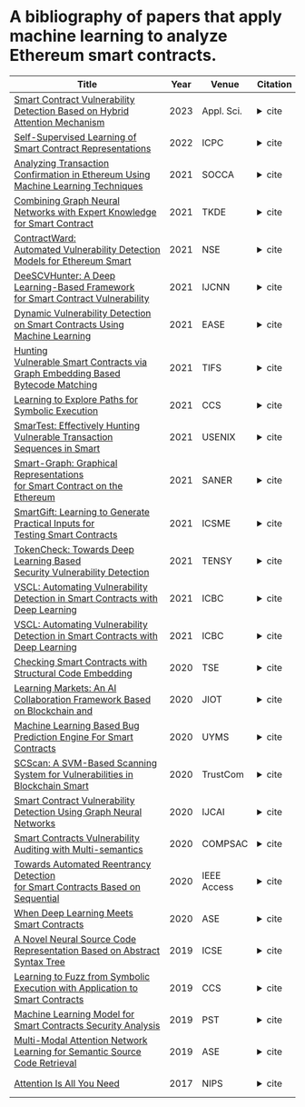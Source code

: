 A bibliography of papers that apply machine learning to analyze Ethereum smart contracts.
========
| Title | Year | Venue | Citation | Abstract | 
| ---- | ----- | ---- | ----- | ------ | 
|[Smart Contract Vulnerability Detection Based on Hybrid Attention Mechanism](https://www.mdpi.com/2076-3417/13/2/770)|2023|Appl. Sci.|<details><summary>cite</summary>/</br>@Article{app13020770,</br>AUTHOR = {Wu, Huaiguang and Dong, Hanjie and He, Yaqiong and Duan, Qianheng},</br>TITLE = {Smart Contract Vulnerability Detection Based on Hybrid Attention Mechanism Model},</br>JOURNAL = {Applied Sciences},</br>VOLUME = {13},</br>YEAR = {2023},</br>NUMBER = {2},</br>ARTICLE-NUMBER = {770},</br>URL = {https://www.mdpi.com/2076-3417/13/2/770},</br>ISSN = {2076-3417},</br>ABSTRACT = {A smart contract, as an important part of blockchain technology, has attracted considerable interest from both industry and academia. It provides the basis for the realization of a variety of practical blockchain applications and plays a crucial role in the blockchain ecosystem. While it also holds a large number of digital assets, the frequent occurrence of smart contract vulnerabilities have caused huge economic losses and destroyed the blockchain-based credit system. Currently, the security and reliability of smart contracts have become a new focus of research, and there are a number of smart contract vulnerability detection methods, such as traditional detection tools based on static or dynamic analysis. However, most of them often rely on expert rules, and therefore have poor scalability and high false negative and false positive rates. Recent deep learning methods alleviate this issue, but without considering the semantic information and context of source code. To this end, we propose a hybrid attention mechanism (HAM) model to detect security vulnerabilities in smart contracts. We extract code fragments from the source code, which focus on key points of vulnerability. We conduct extensive experiments on two public smart contract datasets (a total of 24,957 contracts). Empirical results show remarkable accuracy improvement over the state-of-the art methods on five kinds of vulnerabilities, where the detection accuracy could achieve 93.36%, 80.85%, 82.56%, 85.62%, and 82.19% for reentrancy, arithmetic vulnerability, unchecked return value, timestamp dependency, and tx.origin, respectively.},</br>DOI = {10.3390/app13020770}</br>}</br></br></br></details>|<details><summary>abstract</summary>&nbsp;</details> | 
|[Self-Supervised Learning of Smart Contract Representations](https://raddriceee.github.io/files/icpc-36.pdf)|2022|ICPC|<details><summary>cite</summary>&nbsp;</details>|<details><summary>abstract</summary>&nbsp;</details> | 
|[Analyzing Transaction Confirmation in Ethereum Using Machine Learning Techniques](https://dl.acm.org/doi/abs/10.1145/3466826.3466832)|2021|SOCCA|<details><summary>cite</summary>\@article{10.1145/3466826.3466832,</br>author = {Oliveira, Vinicius C. and Almeida Valadares, Julia and A. Sousa, Jose Eduardo and Borges Vieira, Alex and Bernardino, Heder Soares and Moraes Villela, Saulo and Dias Goncalves, Glauber},</br>title = {Analyzing Transaction Confirmation in Ethereum Using Machine Learning Techniques},</br>year = {2021},</br>issue_date = {March 2021},</br>publisher = {Association for Computing Machinery},</br>address = {New York, NY, USA},</br>volume = {48},</br>number = {4},</br>issn = {0163-5999},</br>url = {https://doi.org/10.1145/3466826.3466832},</br>doi = {10.1145/3466826.3466832},</br>abstract = {},</br>journal = {SIGMETRICS Perform. Eval. Rev.},</br>month = {may},</br>pages = {12–15},</br>numpages = {4},</br>keywords = {blockchain, machine learning, transaction, ethereum}</br>}</details>|<details><summary>abstract</summary>Ethereum has emerged as one of the most important cryptocurrencies in terms of the number of transactions. Given the recent growth of Ethereum, the cryptocurrency community and researchers are interested in understanding the Ethereum transactions behavior. In this work, we investigate a key aspect of Ethereum: the prediction of a transaction confirmation or failure based on its features. This is a challenging issue due to the small, but still relevant, fraction of failures in millions of recorded transactions and the complexity of the distributed mechanism to execute transactions in Ethereum. To conduct this investigation, we train machine learning models for this prediction, taking into consideration carefully balanced sets of confirmed and failed transactions. The results show high-performance models for classification of transactions with the best values of F1-score and area under the ROC curve approximately equal to 0.67 and 0.87, respectively. Also, we identified the gas used as the most relevant feature for the prediction.</details> | 
|[Combining Graph Neural Networks with Expert Knowledge for Smart Contract](https://ieeexplore.ieee.org/abstract/document/9477066)|2021|TKDE|<details><summary>cite</summary> </details>|<details><summary>abstract</summary> </details> | 
|[ContractWard: Automated Vulnerability Detection Models for Ethereum Smart](https://ieeexplore.ieee.org/abstract/document/8967006)|2021|NSE|<details><summary>cite</summary> </details>|<details><summary>abstract</summary> </details> | 
|[DeeSCVHunter: A Deep Learning-Based Framework for Smart Contract Vulnerability](https://ieeexplore.ieee.org/abstract/document/9534324)|2021|IJCNN|<details><summary>cite</summary> </details>|<details><summary>abstract</summary> </details> | 
|[Dynamic Vulnerability Detection on Smart Contracts Using Machine Learning](https://dl.acm.org/doi/abs/10.1145/3463274.3463348)|2021|EASE|<details><summary>cite</summary>\@inproceedings{10.1145/3463274.3463348,</br>author = {Eshghie, Mojtaba and Artho, Cyrille and Gurov, Dilian},</br>title = {Dynamic Vulnerability Detection on Smart Contracts Using Machine Learning},</br>year = {2021},</br>isbn = {9781450390538},</br>publisher = {Association for Computing Machinery},</br>address = {New York, NY, USA},</br>url = {https://doi.org/10.1145/3463274.3463348},</br>doi = {10.1145/3463274.3463348},</br>abstract = {},</br>booktitle = {Evaluation and Assessment in Software Engineering},</br>pages = {305–312},</br>numpages = {8},</br>keywords = {Vulnerability Detection, Ethereum, Blockchain, Smart Contracts, Machine Learning for Dynamic Software Analysis},</br>location = {Trondheim, Norway},</br>series = {EASE 2021}</br>}</details>|<details><summary>abstract</summary> In this work we propose Dynamit, a monitoring framework to detect reentrancy vulnerabilities in Ethereum smart contracts. The novelty of our framework is that it relies only on transaction metadata and balance data from the blockchain system; our approach requires no domain knowledge, code instrumentation, or special execution environment. Dynamit extracts features from transaction data and uses a machine learning model to classify transactions as benign or harmful. Therefore, not only can we find the contracts that are vulnerable to reentrancy attacks, but we also get an execution trace that reproduces the attack. Using a random forest classifier, our model achieved more than 90 percent accuracy on 105 transactions, showing the potential of our technique.</details> | 
|[Hunting Vulnerable Smart Contracts via Graph Embedding Based Bytecode Matching](https://ieeexplore.ieee.org/abstract/document/9316905)|2021|TIFS|<details><summary>cite</summary> </details>|<details><summary>abstract</summary> </details> | 
|[Learning to Explore Paths for Symbolic Execution](https://dl.acm.org/doi/abs/10.1145/3460120.3484813)|2021|CCS|<details><summary>cite</summary>\@inproceedings{10.1145/3460120.3484813,</br>author = {He, Jingxuan and Sivanrupan, Gishor and Tsankov, Petar and Vechev, Martin},</br>title = {Learning to Explore Paths for Symbolic Execution},</br>year = {2021},</br>isbn = {9781450384544},</br>publisher = {Association for Computing Machinery},</br>address = {New York, NY, USA},</br>url = {https://doi.org/10.1145/3460120.3484813},</br>doi = {10.1145/3460120.3484813},</br>abstract = {},</br>booktitle = {Proceedings of the 2021 ACM SIGSAC Conference on Computer and Communications Security},</br>pages = {2526–2540},</br>numpages = {15},</br>keywords = {program testing, machine learning, symbolic execution, fuzzing},</br>location = {Virtual Event, Republic of Korea},</br>series = {CCS '21}</br>}</details>|<details><summary>abstract</summary>Symbolic execution is a powerful technique that can generate tests steering program execution into desired paths. However, the scalability of symbolic execution is often limited by path explosion, i.e., the number of symbolic states representing the paths under exploration quickly explodes as execution goes on. Therefore, the effectiveness of symbolic execution engines hinges on the ability to select and explore the right symbolic states.In this work, we propose a novel learning-based strategy, called Learch, able to effectively select promising states for symbolic execution to tackle the path explosion problem. Learch directly estimates the contribution of each state towards the goal of maximizing coverage within a time budget, as opposed to relying on manually crafted heuristics based on simple statistics as a crude proxy for the objective. Moreover, Learch leverages existing heuristics in training data generation and feature extraction, and can thus benefit from any new expert-designed heuristics. We instantiated Learch in KLEE, a widely adopted symbolic execution engine. We evaluated Learch on a diverse set of programs, showing that Learch is practically effective: it covers more code and detects more security violations than existing manual heuristics, as well as combinations of those heuristics. We also show that using tests generated by Learch as initial fuzzing seeds enables the popular fuzzer AFL to find more paths and security violations.</details> | 
|[SmarTest: Effectively Hunting Vulnerable Transaction Sequences in Smart](https://www.usenix.org/system/files/sec21-so.pdf)|2021|USENIX|<details><summary>cite</summary>/@inproceedings {272310,</br>author = {Sunbeom So and Seongjoon Hong and Hakjoo Oh},</br>title = {{SmarTest}: Effectively Hunting Vulnerable Transaction Sequences in Smart Contracts through Language {Model-Guided} Symbolic Execution},</br>booktitle = {30th USENIX Security Symposium (USENIX Security 21)},</br>year = {2021},</br>isbn = {978-1-939133-24-3},</br>pages = {1361--1378},</br>url = {https://www.usenix.org/conference/usenixsecurity21/presentation/so},</br>publisher = {USENIX Association},</br>month = aug,</br>}</details>|<details><summary>abstract</summary>We present SmarTest, a novel symbolic execution technique for effectively hunting vulnerable transaction sequences in smart contracts. Because smart contracts are stateful programs whose states are altered by transactions, diagnosing and understanding nontrivial vulnerabilities requires generating sequences of transactions that demonstrate the flaws. However, finding such vulnerable transaction sequences is challenging as the number of possible combinations of transactions is intractably large. As a result, most existing tools for smart contract analysis use abstractions and merely point out the locations of vulnerabilities, which in turn imposes a steep burden on users of understanding the bugs, or have limited power in generating transaction sequences. In this paper, we aim to overcome this challenge by combining symbolic execution with a language model for vulnerable transaction sequences, so that symbolic execution effectively prioritizes program paths that are likely to reveal vulnerabilities. Experimental results with real-world smart contracts show that SmarTest significantly outperforms existing tools by finding more vulnerable transaction sequences including critical zero-day vulnerabilities.</details> | 
|[Smart-Graph: Graphical Representations for Smart Contract on the Ethereum](https://ieeexplore.ieee.org/abstract/document/9425959)|2021|SANER|<details><summary>cite</summary> </details>|<details><summary>abstract</summary> </details> | 
|[SmartGift: Learning to Generate Practical Inputs for Testing Smart Contracts](https://ieeexplore.ieee.org/abstract/document/9609227)|2021|ICSME|<details><summary>cite</summary> </details>|<details><summary>abstract</summary> </details> | 
|[TokenCheck: Towards Deep Learning Based Security Vulnerability Detection](https://ieeexplore.ieee.org/abstract/document/9550913)|2021|TENSY|<details><summary>cite</summary> </details>|<details><summary>abstract</summary> </details> | 
|[VSCL: Automating Vulnerability Detection in Smart Contracts with Deep Learning](https://ieeexplore.ieee.org/abstract/document/9461050)|2021|ICBC|<details><summary>cite</summary> </details>|<details><summary>abstract</summary> </details> | 
|[VSCL: Automating Vulnerability Detection in Smart Contracts with Deep Learning](https://ieeexplore.ieee.org/abstract/document/9461050)|2021|ICBC|<details><summary>cite</summary>@INPROCEEDINGS{9461050,  author={Mi, Feng and Wang, Zhuoyi and Zhao, Chen and Guo, Jinghui and Ahmed, Fawaz and Khan, Latifur},  booktitle={2021 IEEE International Conference on Blockchain and Cryptocurrency (ICBC)},   title={VSCL: Automating Vulnerability Detection in Smart Contracts with Deep Learning},   year={2021},  volume={},  number={},  pages={1-9},  doi={10.1109/ICBC51069.2021.9461050}}</details>|<details><summary>abstract</summary>With the increase of the adoption of blockchain technology in providing decentralized solutions to various problems, smart contracts have become more popular to the point that billions of US Dollars are currently exchanged every day through such technology. Meanwhile, various vulnerabilities in smart contracts have been exploited by attackers to steal cryptocurrencies worth millions of dollars. The automatic detection of smart contract vulnerabilities therefore is an essential research problem. Existing solutions to this problem particularly rely on human experts to define features or different rules to detect vulnerabilities. However, this often causes many vulnerabilities to be ignored, and they are inefficient in detecting new vulnerabilities. In this study, to overcome such challenges, we propose the VSCL framework to automatically detect vulnerabilities in smart contracts on the blockchain. More specifically, first, we utilize novel feature vector generation techniques from bytecode of smart contract since the source code of smart contracts are rarely available in public. Next, the collected vectors are fed into our novel metric learning-based deep neural network(DNN) to get the detection result. We conduct comprehensive experiments on a large-scale benchmark, and the quantitative results demonstrate the effectiveness and efficiency of our approach.</details> | 
|[Checking Smart Contracts with Structural Code Embedding](https://ieeexplore.ieee.org/abstract/document/8979435)|2020|TSE|<details><summary>cite</summary> </details>|<details><summary>abstract</summary> </details> | 
|[Learning Markets: An AI Collaboration Framework Based on Blockchain and](https://ieeexplore.ieee.org/abstract/document/9234516)|2020|JIOT|<details><summary>cite</summary>@ARTICLE{9234516,  author={Ouyang, Liwei and Yuan, Yong and Wang, Fei-Yue},  journal={IEEE Internet of Things Journal},   title={Learning Markets: An AI Collaboration Framework Based on Blockchain and Smart Contracts},   year={2020},  volume={},  number={},  pages={1-1},  doi={10.1109/JIOT.2020.3032706}}</details>|<details><summary>abstract</summary>Artificial intelligence (AI) has been witnessed to provide valuable solutions to all walks of life. However, data island and computing resources limitations in the centralized AI architectures have increased their technical barriers, and thus distributed AI collaboration in data, models and resources has attracted intensive research interests. Since the existing trust-based collaboration models are no longer applicable for the large-scale distributed collaboration among trustless machines in open and dynamic environments, this paper proposes a novel decentralized AI collaboration framework, i.e., Learning Markets (LM), in which blockchain provides a trustless environment for collaboration and transaction, while smart contracts serve as software-defined agents to encapsulate and process scalable collaboration relationships and market mechanisms. LM can not only help those participants without mutual trust realize collaborative mining with dynamic and quantitative rewards, but also build an AI market with natural auditability and traceability for trading trusted and verified models. We implement and comprehensively analyze LM based on the Ethereum and IPFS platform, and the results prove that it has advantages in collaboration fairness, transparency, security, decentralization and universality. Based on our collaboration framework, distributed AI contributors are expected to cooperate and complete those learning tasks that cannot be done previously due to lack of complete data, sufficient computing resources and state-of-the-art models.</details> | 
|[Machine Learning Based Bug Prediction Engine For Smart Contracts](https://ieeexplore.ieee.org/abstract/document/9247056)|2020|UYMS|<details><summary>cite</summary>@INPROCEEDINGS{9247056,  author={GÜl, Ahmet and KÖorĞlu, Yavuz and Şen, Alper},  booktitle={2020 Turkish National Software Engineering Symposium (UYMS)},   title={Machine Learning Based Bug Prediction Engine For Smart Contracts},   year={2020},  volume={},  number={},  pages={1-6},  doi={10.1109/UYMS50627.2020.9247056}}</details>|<details><summary>abstract</summary>As blockchain solutions become widespread, identifying potential bugs in smart contracts written in Solidity language will be important for these solutions to work correctly. To accurately detect these bugs, the developer must use several state-of-the-art bug detection tools and investigate the potential bugs they report. In this study, we first show that one tool is not enough to detect all the bugs as our Static Analysis for Solidity tool (SA-Solidity) and the known SmartCheck and Securify tools identify different bugs in SmartEmbed's experimental set of smart contracts. Then, we develop Machine Learning-based Bug Predictor for Solidity (MLBP-Solidity) which predicts files that would be reported by all the previous bug detection tools. MLBP-Solidity eases the burden on the developer by allowing him/her to focus on a subset of files that are most probably buggy. Our experimental results show that MLBP-Solidity achieves 91-99% accuracy, depending on the type of predicted bug.</details> | 
|[SCScan: A SVM-Based Scanning System for Vulnerabilities in Blockchain Smart](https://ieeexplore.ieee.org/abstract/document/9343119)|2020|TrustCom|<details><summary>cite</summary> </details>|<details><summary>abstract</summary> </details> | 
|[Smart Contract Vulnerability Detection Using Graph Neural Networks](https://www.ijcai.org/proceedings/2020/0454.pdf)|2020|IJCAI|<details><summary>cite</summary>&nbsp;</details>|<details><summary>abstract</summary>&nbsp;</details> | 
|[Smart Contracts Vulnerability Auditing with Multi-semantics](https://ieeexplore.ieee.org/document/9202747)|2020|COMPSAC|<details><summary>cite</summary> </details>|<details><summary>abstract</summary> </details> | 
|[Towards Automated Reentrancy Detection for Smart Contracts Based on Sequential](https://ieeexplore.ieee.org/abstract/document/8970384)|2020|IEEE Access|<details><summary>cite</summary> </details>|<details><summary>abstract</summary> </details> | 
|[When Deep Learning Meets Smart Contracts](https://dl-acm-org.ezproxy.uta.edu/doi/abs/10.1145/3324884.3418918)|2020|ASE|<details><summary>cite</summary> </details>|<details><summary>abstract</summary> </details> | 
|[A Novel Neural Source Code Representation Based on Abstract Syntax Tree](https://ieeexplore-ieee-org.ezproxy.uta.edu/document/8812062)|2019|ICSE|<details><summary>cite</summary>/@INPROCEEDINGS{8812062,</br>  author={Zhang, Jian and Wang, Xu and Zhang, Hongyu and Sun, Hailong and Wang, Kaixuan and Liu, Xudong},</br>  booktitle={2019 IEEE/ACM 41st International Conference on Software Engineering (ICSE)}, </br>  title={A Novel Neural Source Code Representation Based on Abstract Syntax Tree}, </br>  year={2019},</br>  volume={},</br>  number={},</br>  pages={783-794},</br>  doi={10.1109/ICSE.2019.00086}}</details>|<details><summary>abstract</summary>&nbsp;</details> | 
|[Learning to Fuzz from Symbolic Execution with Application to Smart Contracts](https://dl.acm.org/doi/abs/10.1145/3319535.3363230)|2019|CCS|<details><summary>cite</summary>\@inproceedings{10.1145/3319535.3363230,</br>author = {He, Jingxuan and Balunovi\'{c}, Mislav and Ambroladze, Nodar and Tsankov, Petar and Vechev, Martin},</br>title = {Learning to Fuzz from Symbolic Execution with Application to Smart Contracts},</br>year = {2019},</br>isbn = {9781450367479},</br>publisher = {Association for Computing Machinery},</br>address = {New York, NY, USA},</br>url = {https://doi.org/10.1145/3319535.3363230},</br>doi = {10.1145/3319535.3363230},</br>abstract = {},</br>booktitle = {Proceedings of the 2019 ACM SIGSAC Conference on Computer and Communications Security},</br>pages = {531–548},</br>numpages = {18},</br>keywords = {symbolic execution, smart contracts, imitation learning, fuzzing},</br>location = {London, United Kingdom},</br>series = {CCS '19}</br>}</details>|<details><summary>abstract</summary>Fuzzing and symbolic execution are two complementary techniques for discovering software vulnerabilities. Fuzzing is fast and scalable, but can be ineffective when it fails to randomly select the right inputs. Symbolic execution is thorough but slow and often does not scale to deep program paths with complex path conditions. In this work, we propose to learn an effective and fast fuzzer from symbolic execution, by phrasing the learning task in the framework of imitation learning. During learning, a symbolic execution expert generates a large number of quality inputs improving coverage on thousands of programs. Then, a fuzzing policy, represented with a suitable architecture of neural networks, is trained on the generated dataset. The learned policy can then be used to fuzz new programs. We instantiate our approach to the problem of fuzzing smart contracts, a domain where contracts often implement similar functionality (facilitating learning) and security is of utmost importance. We present an end-to-end system, ILF (for Imitation Learning based Fuzzer), and an extensive evaluation over &gt;18K contracts. Our results show that ILF is effective: (i) it is fast, generating 148 transactions per second, (ii) it outperforms existing fuzzers (e.g., achieving 33% more coverage), and (iii) it detects more vulnerabilities than existing fuzzing and symbolic execution tools for Ethereum.</details> | 
|[Machine Learning Model for Smart Contracts Security Analysis](https://ieeexplore.ieee.org/abstract/document/8949045)|2019|PST|<details><summary>cite</summary>@INPROCEEDINGS{8949045,  author={Momeni, Pouyan and Wang, Yu and Samavi, Reza},  booktitle={2019 17th International Conference on Privacy, Security and Trust (PST)},   title={Machine Learning Model for Smart Contracts Security Analysis},   year={2019},  volume={},  number={},  pages={1-6},  doi={10.1109/PST47121.2019.8949045}}</details>|<details><summary>abstract</summary>In this paper, we introduce a machine learning predictive model that detects patterns of security vulnerabilities in smart contracts. We adapted two static code analyzers to label more than 1000 smart contracts that were verified and used on the Ethereum platform. Our model predicted a number of major software vulnerabilities with the average accuracy of 95 percent. The model currently supports smart contracts developed in Solidity, however, the approach described in this paper can be applied to other languages and blockchain platforms.</details> | 
|[Multi-Modal Attention Network Learning for Semantic Source Code Retrieval](https://dl-acm-org.ezproxy.uta.edu/doi/pdf/10.1109/ASE.2019.00012)|2019|ASE|<details><summary>cite</summary>&nbsp;</details>|<details><summary>abstract</summary>&nbsp;</details> | 
|[Attention Is All You Need](https://proceedings.neurips.cc/paper/2017/file/3f5ee243547dee91fbd053c1c4a845aa-Paper.pdf)|2017|NIPS|<details><summary>cite</summary>&nbsp;</details>|<details><summary>abstract</summary>&nbsp;</details> | 
